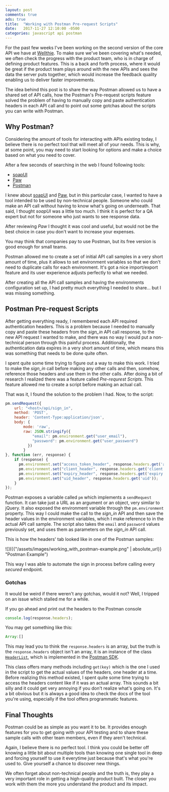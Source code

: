 ```yaml
---
layout: post
comments: true
ads: true
title:  "Working with Postman Pre-request Scripts"
date:   2017-11-27 12:10:00 -0500
categories: javascript api postman
---
```


For the past few weeks I've been working on the second version of the core API we have at [Wellthie](http://www.wellthie.com). To make sure we've been covering what's needed, we often check the progress with the product team, who is in charge of defining product features. This is a back and forth process, where it would be great if the product team plays around with the new APIs and sees the data the server puts together, which would increase the feedback quality enabling us to deliver faster improvements.

The idea behind this post is to share the way Postman allowed us to have a shared set of API calls, how the Postman's Pre-request scripts feature solved the problem of having to manually copy and paste authentication headers in each API call and to point out some gotchas about the scripts you can write with Postman.


## Why Postman?

Considering the amount of tools for interacting with APIs existing today, I believe there is no perfect tool that will meet all of your needs. This is why, at some point, you may need to start looking for options and make a choice based on what you need to cover.

After a few seconds of searching in the web I found following tools:

* [soapUI](https://www.soapui.org/)
* [Paw](https://paw.cloud/)
* [Postman](https://www.getpostman.com/)

I knew about [soapUI](https://www.soapui.org/) and [Paw](https://paw.cloud/), but in this particular case, I wanted to have a tool intended to be used by non-technical people. Someone who could make an API call without having to know what's going on underneath. That said, I thought *soapUI* was a little too much. I think it is perfect for a QA expert but not for someone who just wants to see response data.

After reviewing *Paw* I thought it was cool and useful, but would not be the best choice in case you don't want to increase your expenses.

You may think that companies pay to use Postman, but its free version is good enough for small teams.

Postman allowed me to create a set of initial API call samples in a very short amount of time, plus it allows to set environment variables so that we don't need to duplicate calls for each environment. It's got a nice import/export feature and its user experience adjusts perfectly to what we needed.

After creating all the API call samples and having the environments configuration set up, I had pretty much everything I needed to share... but I was missing something.


## Postman Pre-request Scripts

After getting everything ready, I remembered each API required authentication headers. This is a problem because I needed to manually copy and paste these headers from the *sign_in* API call response, to the new API request I wanted to make, and there was no way I would put a non-technical person through this painful process. Additionally, the authentication data expires in a very short amount of time, which means this was something that needs to be done quite often.

I spent quite some time trying to figure out a way to make this work. I tried to make the *sign_in* call before making any other calls and then, somehow, reference those headers and use them in the other calls. After doing a bit of research I realized there was a feature called *Pre-requrest Scripts*. This feature allowed me to create a script before making an actual call.

That was it, I found the solution to the problem I had. Now, to the script:

```javascript
pm.sendRequest({
    url: "<host>/api/sign_in",
    method: 'POST',
    header: 'Content-Type:application/json',
    body: {
        mode: 'raw',
        raw: JSON.stringify({
            "email": pm.environment.get("user_email"),
            "password": pm.environment.get("user_password")
          })
        }
}, function (err, response) {
    if (response) {
      pm.environment.set("access_token_header", response.headers.get('access-token'));
      pm.environment.set("client_header", response.headers.get('client'));
      pm.environment.set("expiry_header", response.headers.get('expiry'));
      pm.environment.set("uid_header", response.headers.get('uid'));
    }
});
```

Postman exposes a variable called `pm` which implements a `sendRequest` function. It can take just a URL as an argument or an object, very similar to jQuery. It also exposed the environment variable through the `pm.environment` property. This way I could make the call to the *sign_in* API and then save the header values in the environment variables, which I make reference to in the actual API call sample. The script also takes the `email` and `password` values previously set, and uses them as parameters on the *sign_in* API call.

This is how the headers' tab looked like in one of the Postman samples:

![]({{"/assets/images/working_with_postman-example.png" | absolute_url}} "Postman Example")


This way I was able to automate the sign in process before calling every *secured* endpoint.


### Gotchas

It would be weird if there weren't any gotchas, would it not? Well, I tripped on an issue which stalled me for a while.

If you go ahead and print out the headers to the Postman console
```javascript
console.log(response.headers);
```

You may get something like this:
```javascript
Array:[]
```

This may lead you to think the `response.headers` is an array, but the truth is the `response.headers` object isn't an array, it is an instance of the class [`HeaderList`](http://www.postmanlabs.com/postman-collection/HeaderList.html), which is implemented in the [Postman SDK](http://www.postmanlabs.com/postman-collection/index.html).

This class offers many methods including `get(key)` which is the one I used in the script to get the actual values of the headers, one header at a time. Before realizing this method existed, I spent quite some time trying to access the headers content like if it was an actual array. This sounds a bit silly and it could get very annoying if you don't realize what's going on. It's a bit obvious but it is always a good idea to check the docs of the tool you're using, especially if the tool offers programmatic features.


## Final Thoughts

Postman could be as simple as you want it to be. It provides enough features for you to get going with your API testing and to share these sample calls with other team members, even if they aren't technical.

Again, I believe there is no perfect tool. I think you could be better off knowing a little bit about multiple tools than knowing one single tool in deep and forcing yourself to use it everytime just because that's what you're used to. Give yourself a chance to discover new things.

We often forget about non-technical people and the truth is, they play a very important role in getting a high-quality product built. The closer you work with them the more you understand the product and its impact.
